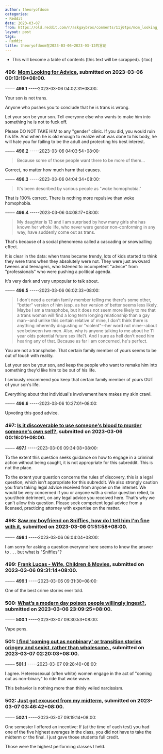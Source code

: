 ```yaml
---
author: theoryofdoom
categories:
- Reddit
date: 2023-03-07
from: https://old.reddit.com/r/askgaybros/comments/11j0tpx/mom_looking_for_advice/
layout: post
tags:
- Reddit
title: theoryofdoom在2023-03-06~2023-03-12的言论
---
```


* This will become a table of contents (this text will be scrapped).
{:toc}

### 496: [Mom Looking for Advice](https://old.reddit.com/r/askgaybros/comments/11j0tpx/mom_looking_for_advice/), submitted on 2023-03-06 00:13:19+08:00.

----- __496.1__ -----2023-03-06 04:02:31+08:00:

Your son is not trans.  

Anyone who pushes you to conclude that he is trans is wrong.  

Let your son be your son.  Tell everyone else who wants to make him into something he is not to fuck off. 

Please DO NOT TAKE HIM to any "gender" clinic.  If you did, you would ruin his life.  And when he is old enough to realize what was done to his body, he will hate you for failing to be the adult and protecting his best interest.

----- __496.2__ -----2023-03-06 04:03:54+08:00:

> Because some of those people want there to be more of them…

Correct, no matter how much harm that causes.

----- __496.3__ -----2023-03-06 04:04:34+08:00:

> It's been described by various people as "woke homophobia."

That is 100% correct.  There is nothing more repulsive than woke homophobia.

----- __496.4__ -----2023-03-06 04:08:17+08:00:

> My daughter is 13 and I am surprised by how many girls she has known her whole life, who never were gender non-conforming in any way, have suddenly come out as trans. 

That's because of a social phenomena called a cascading or snowballing effect. 

It is clear in the data: when trans became trendy, lots of kids started to think they were trans when they absolutely were not.  They were just awkward tweens and teenagers, who listened to incompetent "advice" from "professionals" who were pushing a political agenda.  

It's very dark and very unpopular to talk about.

----- __496.5__ -----2023-03-06 06:02:33+08:00:

> I don't need a certain family member telling me there's some other, "better" version of him (esp. as her version of better seems less likely. Maybe I am a transphobe, but it does not seem more likely to me that a trans woman will find a long term longing relationship than a gay man--and unlike this certain relative of mine, I don't think there is anything inherently disgusting or "violent"--her word not mine--about sex between two men. Also, why is anyone talking to me about he 11 year olds potential future sex life?). And I sure as hell don't need him hearing any of that. Because as far I am concerned, he's perfect.

You are not a transphobe.  That certain family member of yours seems to be out of touch with reality.  

Let your son be your son, and keep the people who want to remake him into something they'd like him to be out of his life.

I seriously recommend you keep that certain family member of yours OUT of your son's life.

Everything about that individual's involvement here makes my skin crawl.

----- __496.6__ -----2023-03-06 10:27:01+08:00:

Upvoting this good advice.

### 497: [Is it discoverable to use someone's blood to murder someone's own self?](https://old.reddit.com/r/crime/comments/11j0wag/is_it_discoverable_to_use_someones_blood_to/), submitted on 2023-03-06 00:16:01+08:00.

----- __497.1__ -----2023-03-06 09:34:08+08:00:

To the extent this question seeks guidance on how to engage in a criminal action without being caught, it is not appropriate for this subreddit.  This is not the place.  

To the extent your question concerns the rules of discovery, this is a legal question, which isn't appropriate for this subreddit.  We also strongly caution you from taking legal advice received from anyone on the internet.  We would be very concerned if you or anyone with a similar question relied, to your/their detriment, on any legal advice you received here.  That's why we can't allow this question. Please seek competent legal advice from a licensed, practicing attorney with expertise on the matter.

### 498: [Saw my boyfriend on Sniffies, how do I tell him I'm fine with it](https://old.reddit.com/r/askgaybros/comments/11j4xrx/saw_my_boyfriend_on_sniffies_how_do_i_tell_him_im/), submitted on 2023-03-06 01:51:58+08:00.

----- __498.1__ -----2023-03-06 06:04:04+08:00:

I am sorry for asking a question everyone here seems to know the answer to . . . but what is "Sniffies"?

### 499: [Frank Lucas - Wife, Children & Movies](https://old.reddit.com/r/crime/comments/11jkepo/frank_lucas_wife_children_movies/), submitted on 2023-03-06 09:31:14+08:00.

----- __499.1__ -----2023-03-06 09:31:30+08:00:

One of the best crime stories ever told.

### 500: [What’s a modern day poison people willingly ingest?](https://old.reddit.com/r/AskReddit/comments/11k1cwd/whats_a_modern_day_poison_people_willingly_ingest/), submitted on 2023-03-06 23:09:25+08:00.

----- __500.1__ -----2023-03-07 09:30:53+08:00:

Vape pens.

### 501: [I find 'coming out as nonbinary' or transition stories cringey and sexist, rather than wholesome.](https://old.reddit.com/r/askgaybros/comments/11k8ll8/i_find_coming_out_as_nonbinary_or_transition/), submitted on 2023-03-07 02:20:03+08:00.

----- __501.1__ -----2023-03-07 09:28:40+08:00:

I agree.  Hetereosexual (often white) women engage in the act of "coming out as non-binary" to ride that woke wave.  

This behavior is nothing more than thinly veiled narcissism.

### 502: [Just got excused from my midterm](https://old.reddit.com/r/college/comments/11kbqgu/just_got_excused_from_my_midterm/), submitted on 2023-03-07 03:46:42+08:00.

----- __502.1__ -----2023-03-07 09:19:14+08:00:

One semester I offered an incentive: If (at the time of each test) you had one of the five highest averages in the class, you did not have to take the midterm or the final.  I just gave those students full credit.

Those were the highest performing classes I held.


